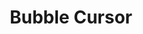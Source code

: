 ---
layout: activity/bubble-cursor/bubble-cursor
title: Bubble Cursor
permalink: /activity/bubble-cursor
---